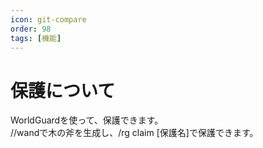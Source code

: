 ```yaml
---
icon: git-compare
order: 98
tags: [機能]
---
```

# 保護について
WorldGuardを使って、保護できます。<br>
//wandで木の斧を生成し、/rg claim [保護名]で保護できます。
